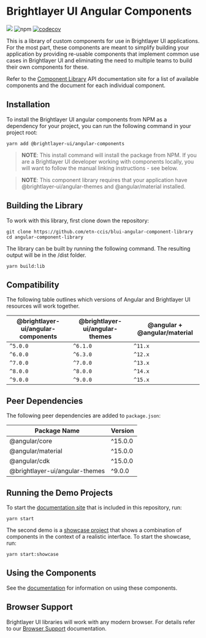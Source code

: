  # Brightlayer UI Angular Components

[![](https://img.shields.io/circleci/project/github/etn-ccis/blui-angular-component-library/master.svg?style=flat)](https://circleci.com/gh/etn-ccis/blui-angular-component-library/tree/master)
![npm](https://img.shields.io/npm/v/@brightlayer-ui/angular-components?label=%40brightlayer-ui%2Fangular-components) [![codecov](https://codecov.io/gh/etn-ccis/blui-angular-component-library/branch/master/graph/badge.svg?token=DB9EMVFAFJ)](https://codecov.io/gh/etn-ccis/blui-angular-component-library)

This is a library of custom components for use in Brightlayer UI applications. For the most part, these components are meant to simplify building your application by providing re-usable components that implement common use cases in Brightlayer UI and eliminating the need to multiple teams to build their own components for these.

Refer to the [Component Library](https://brightlayer-ui-components.github.io/angular) API documentation site for a list of available components and the document for each individual component.

## Installation

To install the Brightlayer UI angular components from NPM as a dependency for your project, you can run the following command in your project root:

```
yarn add @brightlayer-ui/angular-components
```

> **NOTE**: This install command will install the package from NPM. If you are a Brightlayer UI developer working with components locally, you will want to follow the manual linking instructions - see below.

> **NOTE**: This component library requires that your application have @brightlayer-ui/angular-themes and @angular/material installed.

## Building the Library

To work with this library, first clone down the repository:

```
git clone https://github.com/etn-ccis/blui-angular-component-library
cd angular-component-library
```

The library can be built by running the following command. The resulting output will be in the /dist folder.

```
yarn build:lib
```


## Compatibility

The following table outlines which versions of Angular and Brightlayer UI resources will work together.

| @brightlayer-ui/angular-components | @brightlayer-ui/angular-themes | @angular + @angular/material |
|------------------------------------|--------------------------------|-----------------------------|
| `^5.0.0`                           | `^6.1.0`                       | `^11.x`                     |
| `^6.0.0`                           | `^6.3.0`                       | `^12.x`                     |
| `^7.0.0`                           | `^7.0.0`                       | `^13.x`                     |
| `^8.0.0`                           | `^8.0.0`                       | `^14.x`                     |
| `^9.0.0`                           | `^9.0.0`                       | `^15.x`                     |

## Peer Dependencies

The following peer dependencies are added to `package.json`:

|        Package Name            |       Version      |
| ------------------------------ |--------------------|
| @angular/core                  | ^15.0.0 || ^16.0.0 |
| @angular/material              | ^15.0.0 || ^16.0.0 |
| @angular/cdk                   | ^15.0.0 || ^16.0.0 |
| @brightlayer-ui/angular-themes | ^9.0.0             |

## Running the Demo Projects

To start the [documentation site](https://brightlayer-ui-components.github.io/angular) that is included in this repository, run:

```
yarn start
```

The second demo is a [showcase project](https://blui-angular-showcase.web.app/) that shows a combination of components in the context of a realistic interface.  To start the showcase, run: 

```
yarn start:showcase
```


## Using the Components

See the [documentation](https://brightlayer-ui-components.github.io/angular) for information on using these components.

## Browser Support

Brightlayer UI libraries will work with any modern browser. For details refer to our [Browser Support](https://brightlayer-ui.github.io/development/frameworks-web/angular#browser-support) documentation.
